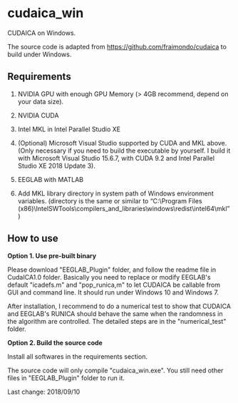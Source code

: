 # cudaica_win
CUDAICA on Windows.

The source code is adapted from <https://github.com/fraimondo/cudaica> to build under Windows.

## Requirements

1. NVIDIA GPU with enough GPU Memory (> 4GB recommend, depend on your data size).

2. NVIDIA CUDA

3. Intel MKL in Intel Parallel Studio XE

4. (Optional) Microsoft Visual Studio supported by CUDA and MKL above. (Only necessary if you need to build the executable by yourself. I build it with Microsoft Visual Studio 15.6.7, with CUDA 9.2 and Intel Parallel Studio XE 2018 Update 3).

5. EEGLAB with MATLAB

6. Add MKL library directory in system path of Windows environment variables. (directory is the same or similar to “C:\Program Files (x86)\IntelSWTools\compilers_and_libraries\windows\redist\intel64\mkl”)


## How to use

**Option 1. Use pre-built binary**

Please download "EEGLAB_Plugin" folder, and follow the readme file in CudaICA1.0 folder. Basically you need to replace or modify EEGLAB's default "icadefs.m" and "pop_runica,m" to let CUDAICA be callable from GUI and command line. It should run under Windows 10 and Windows 7.

After installation, I recommend to do a numerical test to show that CUDAICA and EEGLAB's RUNICA should behave the same when the randomness in the algorithm are controlled. The detailed steps are in the "numerical_test" folder.


**Option 2. Build the source code**

Install all softwares in the requirements section.

The source code will only compile "cudaica_win.exe". You still need other files in "EEGLAB_Plugin" folder to run it.

Last change: 2018/09/10

